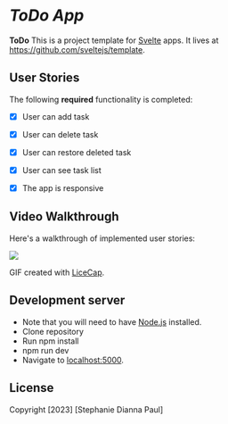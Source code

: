 # *ToDo App*

**ToDo** This is a project template for [Svelte](https://svelte.dev) apps. It lives at https://github.com/sveltejs/template.


## User Stories

The following **required** functionality is completed:

- [x] User can add task
- [x] User can delete  task
- [x] User can restore deleted task
- [x] User can see task list
- [x] The app is responsive


## Video Walkthrough

Here's a walkthrough of implemented user stories:

<img src='gift'  />

GIF created with [LiceCap](http://www.cockos.com/licecap/).


## Development server

* Note that you will need to have [Node.js](https://nodejs.org) installed.
* Clone repository
* Run npm install 
* npm run dev
* Navigate to [localhost:5000](http://localhost:5000).


## License

  Copyright [2023] [Stephanie Dianna Paul]
